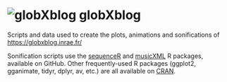 # ![globXblog](https://globxblog.inrae.fr/wp-content/uploads/2020/06/logo_small.png) globXblog 

Scripts and data used to create the plots, animations and sonifications of https://globxblog.inrae.fr/

Sonification scripts use the [sequenceR](https://github.com/benRenard/sequenceR) and [musicXML](https://github.com/benRenard/musicXML) R packages, available on GitHub. Other frequently-used R packages (ggplot2, gganimate, tidyr, dplyr, av, etc.) are all available on [CRAN](https://cran.r-project.org/web/packages/).
